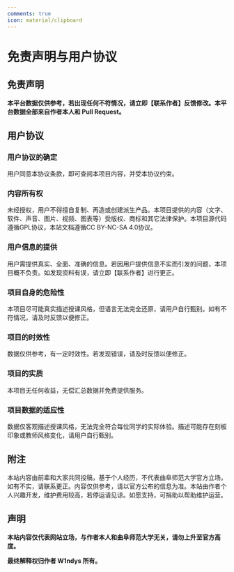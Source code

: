 ```yaml
---
comments: true
icon: material/clipboard
---
```


# 免责声明与用户协议

## 免责声明

**本平台数据仅供参考，若出现任何不符情况，请立即【联系作者】反馈修改。本平台数据全部来自作者本人和 Pull Request。**

## 用户协议

### 用户协议的确定

用户同意本协议条款，即可查阅本项目内容，并受本协议约束。

### 内容所有权

未经授权，用户不得擅自复制、再造或创建派生产品。本项目提供的内容（文字、软件、声音、图片、视频、图表等）受版权、商标和其它法律保护。本项目源代码遵循GPL协议，本站文档遵循CC BY-NC-SA 4.0协议。

### 用户信息的提供

用户需提供真实、全面、准确的信息。若因用户提供信息不实而引发的问题，本项目概不负责。如发现资料有误，请立即【联系作者】进行更正。

### 项目自身的危险性

本项目尽可能真实描述授课风格，但语言无法完全还原，请用户自行甄别。如有不符情况，请及时反馈以便修正。

### 项目的时效性

数据仅供参考，有一定时效性。若发现错误，请及时反馈以便修正。

### 项目的实质

本项目无任何收益，无偿汇总数据并免费提供服务。

### 项目数据的适应性

数据仅客观描述授课风格，无法完全符合每位同学的实际体验。描述可能存在刻板印象或教师风格变化，请用户自行甄别。

## 附注

本站内容由前辈和大家共同投稿，基于个人经历，不代表曲阜师范大学官方立场。如有不实，请联系更正。内容仅供参考，请以官方公布的信息为准。本站由作者个人兴趣开发，维护费用较高，若停运请见谅。如愿支持，可捐助以帮助维护运营。

## 声明

**本站内容仅代表网站立场，与作者本人和曲阜师范大学无关，请勿上升至官方高度。**

**最终解释权归作者 W1ndys 所有。**
